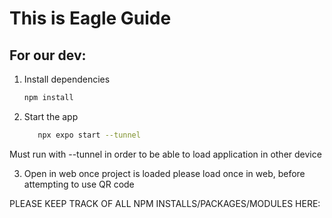 # This is Eagle Guide
## For our dev:

1. Install dependencies

   ```bash
   npm install
   ```

2. Start the app

   ```bash
      npx expo start --tunnel
   ```
Must run with --tunnel in order to be able to load application in other device

3. Open in web
   once project is loaded please load once in web, before attempting to use QR code


PLEASE KEEP TRACK OF ALL NPM INSTALLS/PACKAGES/MODULES HERE:

